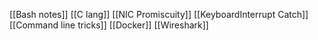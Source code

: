 [[Bash notes]]
[[C lang]]
[[NIC Promiscuity]]
[[KeyboardInterrupt Catch]]
[[Command line tricks]]
[[Docker]]
[[Wireshark]]